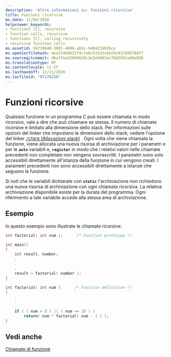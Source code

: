 ```yaml
---
description: 'Altre informazioni su: funzioni ricorsive'
title: Funzioni ricorsive
ms.date: 11/04/2016
helpviewer_keywords:
- functions [C], recursive
- function calls, recursive
- functions [C], calling recursively
- recursive function calls
ms.assetid: 59739040-3081-4006-abbc-9d8423992bce
ms.openlocfilehash: 4ea374b0831fdcfa8c63243c6e59c017856f047f
ms.sourcegitcommit: d6af41e42699628c3e2e6063ec7b03931a49a098
ms.translationtype: MT
ms.contentlocale: it-IT
ms.lasthandoff: 12/11/2020
ms.locfileid: "97176210"
---
```

# <a name="recursive-functions"></a>Funzioni ricorsive

Qualsiasi funzione in un programma C può essere chiamata in modo ricorsivo, vale a dire che può chiamare se stessa. Il numero di chiamate ricorsive è limitato alla dimensione dello stack. Per informazioni sulle opzioni del linker che impostano le dimensioni dello stack, vedere l'opzione del linker [ `/STACK` (Allocazioni stack)](../build/reference/stack-stack-allocations.md) . Ogni volta che viene chiamata la funzione, viene allocata una nuova risorsa di archiviazione per i parametri e per le **`auto`** variabili e, **`register`** in modo che i relativi valori nelle chiamate precedenti non completate non vengano sovrascritti. I parametri sono solo accessibili direttamente all'istanza della funzione in cui vengono creati. I parametri precedenti non sono accessibili direttamente a istanze che seguono la funzione.

Si noti che le variabili dichiarate con **`static`** l'archiviazione non richiedono una nuova risorsa di archiviazione con ogni chiamata ricorsiva. La relativa archiviazione disponibile esiste per la durata del programma. Ogni riferimento a tale variabile accede alla stessa area di archiviazione.

## <a name="example"></a>Esempio

In questo esempio sono illustrate le chiamate ricorsive:

```C
int factorial( int num );      /* Function prototype */

int main()
{
    int result, number;
    .
    .
    .
    result = factorial( number );
}

int factorial( int num )      /* Function definition */
{
    .
    .
    .
    if ( ( num > 0 ) || ( num <= 10 ) )
        return( num * factorial( num - 1 ) );
}
```

## <a name="see-also"></a>Vedi anche

[Chiamate di funzione](../c-language/function-calls.md)
